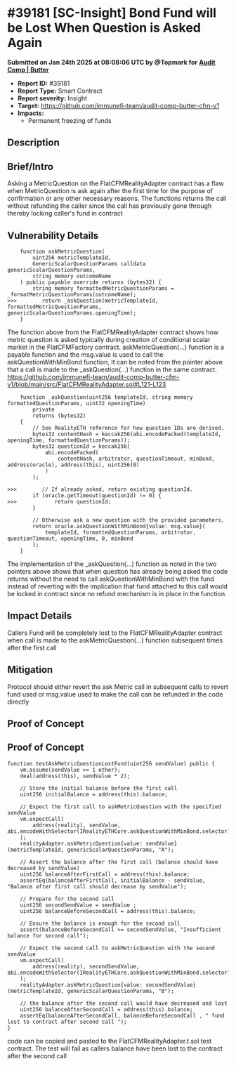 # #39181 \[SC-Insight] Bond Fund will be Lost When Question is Asked Again

**Submitted on Jan 24th 2025 at 08:08:06 UTC by @Topmark for** [**Audit Comp | Butter**](https://immunefi.com/audit-competition/audit-comp-butter)

* **Report ID:** #39181
* **Report Type:** Smart Contract
* **Report severity:** Insight
* **Target:** https://github.com/immunefi-team/audit-comp-butter-cfm-v1
* **Impacts:**
  * Permanent freezing of funds

## Description

## Brief/Intro

Asking a MetricQuestion on the FlatCFMRealityAdapter contract has a flaw when MetricQuestion is ask again after the first time for the purpose of confirmation or any other necessary reasons. The functions returns the call without refunding the caller since the call has previously gone through thereby locking caller's fund in contract

## Vulnerability Details

```solidity
    function askMetricQuestion(
        uint256 metricTemplateId,
        GenericScalarQuestionParams calldata genericScalarQuestionParams,
        string memory outcomeName
    ) public payable override returns (bytes32) {
        string memory formattedMetricQuestionParams = _formatMetricQuestionParams(outcomeName);
>>>        return _askQuestion(metricTemplateId, formattedMetricQuestionParams, genericScalarQuestionParams.openingTime);
    }
```

The function above from the FlatCFMRealityAdapter contract shows how metric question is asked typically during creation of conditional scalar market in the FlatCFMFactory contract. askMetricQuestion(...) function is a payable function and the msg.value is used to call the askQuestionWithMinBond function, It can be noted from the pointer above that a call is made to the \_askQuestion(...) function in the same contract. https://github.com/immunefi-team/audit-comp-butter-cfm-v1/blob/main/src/FlatCFMRealityAdapter.sol#L121-L123

```solidity
    function _askQuestion(uint256 templateId, string memory formattedQuestionParams, uint32 openingTime)
        private
        returns (bytes32)
    {
        // See RealityETH reference for how question IDs are derived.
        bytes32 contentHash = keccak256(abi.encodePacked(templateId, openingTime, formattedQuestionParams));
        bytes32 questionId = keccak256(
            abi.encodePacked(
                contentHash, arbitrator, questionTimeout, minBond, address(oracle), address(this), uint256(0)
            )
        );

>>>        // If already asked, return existing questionId.
        if (oracle.getTimeout(questionId) != 0) {
>>>            return questionId;
        }

        // Otherwise ask a new question with the provided parameters.
        return oracle.askQuestionWithMinBond{value: msg.value}(
            templateId, formattedQuestionParams, arbitrator, questionTimeout, openingTime, 0, minBond
        );
    }
```

The implementation of the \_askQuestion(...) function as noted in the two pointers above shows that when question has already being asked the code returns without the need to call askQuestionWithMinBond with the fund instead of reverting with the implication that fund attached to this call would be locked in contract since no refund mechanism is in place in the function.

## Impact Details

Callers Fund will be completely lost to the FlatCFMRealityAdapter contract when call is made to the askMetricQuestion(...) function subsequent times after the first call

## Mitigation

Protocol should either revert the ask Metric call in subsequent calls to revert fund used or msg.value used to make the call can be refunded in the code directly

## Proof of Concept

## Proof of Concept

```solidity
function testAskMetricQuestionLostFund(uint256 sendValue) public {
    vm.assume(sendValue >= 1 ether);
    deal(address(this), sendValue * 2);

    // Store the initial balance before the first call
    uint256 initialBalance = address(this).balance;

    // Expect the first call to askMetricQuestion with the specified sendValue
    vm.expectCall(
        address(reality), sendValue, abi.encodeWithSelector(IRealityETHCore.askQuestionWithMinBond.selector)
    );
    realityAdapter.askMetricQuestion{value: sendValue}(metricTemplateId, genericScalarQuestionParams, "A");

    // Assert the balance after the first call (balance should have decreased by sendValue)
    uint256 balanceAfterFirstCall = address(this).balance;
    assertEq(balanceAfterFirstCall, initialBalance - sendValue, "Balance after first call should decrease by sendValue");

    // Prepare for the second call
    uint256 secondSendValue = sendValue ;
    uint256 balanceBeforeSecondCall = address(this).balance;

    // Ensure the balance is enough for the second call
    assert(balanceBeforeSecondCall >= secondSendValue, "Insufficient balance for second call");

    // Expect the second call to askMetricQuestion with the second sendValue
    vm.expectCall(
        address(reality), secondSendValue, abi.encodeWithSelector(IRealityETHCore.askQuestionWithMinBond.selector)
    );
    realityAdapter.askMetricQuestion{value: secondSendValue}(metricTemplateId, genericScalarQuestionParams, "B");

    // the balance after the second call would have decreased and lost
    uint256 balanceAfterSecondCall = address(this).balance;
    assertEq(balanceAfterSecondCall, balanceBeforeSecondCall , " fund lost to contract after second call ");
}
```

code can be copied and pasted to the FlatCFMRealityAdapter.t.sol test contract. The test will fail as callers balance have been lost to the contract after the second call
